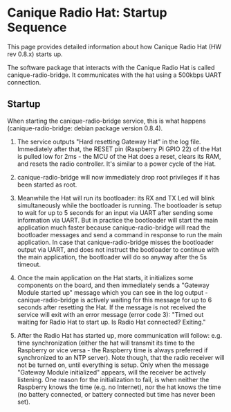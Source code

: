 # Canique Radio Hat: Startup Sequence

This page provides detailed information about how Canique Radio Hat (HW rev 0.8.x) starts up.

The software package that interacts with the Canique Radio Hat is called canique-radio-bridge. It communicates with the hat using a 500kbps UART connection.

## Startup
When starting the canique-radio-bridge service, this is what happens (canique-radio-bridge: debian package version 0.8.4).

1. The service outputs "Hard resetting Gateway Hat" in the log file. Immediately after that, the RESET pin (Raspberry Pi GPIO 22) of the Hat is pulled low for 2ms - the MCU of the Hat does a reset, clears its RAM, and resets the radio controller. It's similar to a power cycle of the Hat.

2. canique-radio-bridge will now immediately drop root privileges if it has been started as root.

3. Meanwhile the Hat will run its bootloader: its RX and TX Led will blink simultaneously while the bootloader is running. The bootloader is setup to wait for up to 5 seconds for an input via UART after sending some information via UART. But in practice the bootloader will start the main application much faster because canique-radio-bridge will read the bootloader messages and send a command in response to run the main application. In case that canique-radio-bridge misses the bootloader output via UART, and does not instruct the bootloader to continue with the main application, the bootloader will do so anyway after the 5s timeout.

4. Once the main application on the Hat starts, it initializes some components on the board, and then immediately sends a "Gateway Module started up" message which you can see in the log output - canique-radio-bridge is actively waiting for this message for up to 6 seconds after resetting the Hat. If the message is not received the service will exit with an error message (error code 3): "Timed out waiting for Radio Hat to start up. Is Radio Hat connected? Exiting."

5. After the Radio Hat has started up, more communication will follow: e.g. time synchronization (either the hat will transmit its time to the Raspberry or vice versa - the Raspberry time is always preferred if synchronized to an NTP server). Note though, that the radio receiver will not be turned on, until everything is setup. Only when the message "Gateway Module initialized" appears, will the receiver be actively listening. One reason for the initialization to fail, is when neither the Raspberry knows the time (e.g. no Internet), nor the hat knows the time (no battery connected, or battery connected but time has never been set).
